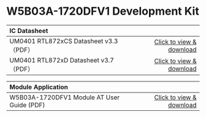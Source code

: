 
# W5B03A-1720DFV1 Development Kit




<!-- |    Module Datasheet    |      |
|:-------|------:|
| W5B03A-1720DFV1-C13-F10_Module_Datasheet_v1.0_20230330（PDF）| [Click to view & download](/assets/download/8720df/W5B03A-1720DFV1-C13-F10_Board_Specification_v1.0_20230329.pdf) |
| W5B03A-1720DFV1-A00-F10_Module_Datasheet_v1.0（PDF）| [Click to view & download](/assets/download/8720df/W5B03A-1720DFV1-A00-F10_Module_Datasheet_v1.0.pdf) | -->



|    IC Datasheet    |      |
|:-------|------:|
| UM0401 RTL872xCS Datasheet v3.3（PDF） | [Click to view & download](/assets/download/8720df/UM0401-RTL872xCS-Datasheet-v3.3.pdf) |
| UM0401 RTL872xD Datasheet v3.7（PDF） | [Click to view & download](/assets/download/8720df/UM0401-RTL872xD-Datasheet-v3.7.pdf) |

<!-- 
|   HDK     |      |
|:-------|------:|
| RTL872xCS/D HDK AM8722DM01(ZIP) | [Click to view & download](/assets/download/8720df/HDK-AM8722DM01-6V2-wi-lpf.zip) |

<!-- |    SDK    |      |
|:-------|------:|
| AmebaD SDK(ZIP) | [点击下载](/assets/download/8720df/sdk-amebad_v6.2d-RC.zip) | -->




<!-- |    EVB    |      |
|:-------|------:|
| W5B03A-1720DFV1-C13-F10 Board Specification(PDF) | [Click to view & download](/assets/download/8720df/W5B03A-1720DFV1-C13-F10_Board_Specification_v1.0_20230329.pdf) |
| W5B03A-1720DFV1-A00-F10 Board Specification(PDF) | [Click to view & download](/assets/download/8720df/W5B03A-1720DFV1-A00-F10_Board_Specification_v1.0.pdf) |



|    Tool    |      |
|:-------|------:|
| Ameba Image Tool(ZIP) | [Click to view & download](/assets/download/8720df/Ameba-Image_Tool.zip) |
| Ameba 1to10 image tool(ZIP) | [Click to view & download](/assets/download/8720df/ameba-1to10-image-tool-v2.3.zip) |
| RTL872xCS/D Bluetooth Tool Kits (TXT) | [Click to view & download](/assets/download/8720df/RTL872xCSD-Bluetooth-Tool-Kits.txt) |
| RTL872xCSD Local OTA Server(TXT) | [Click to view & download](/assets/download/8720df/RTL872xCSD-Local-OTA-Server.txt) | -->


|    Module Application    |      |
|:-------|------:|
| W5B03A-1720DFV1 Module AT User Guide (PDF) | [Click to view & download](/assets/download/8720df/W5B03A-1720DFV1_Module_AT_User_Guide_V01.1.1.pdf) |


<!-- |    IC Application    |      |
|:-------|------:|
| Ameba-D Application Note(PDF) | [Click to view & download](/assets/download/8720df/AN0400-Ameba-D-Application-Note-v17.pdf) | --> 


